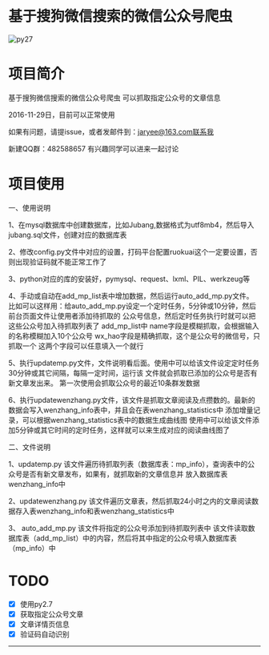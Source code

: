 基于搜狗微信搜索的微信公众号爬虫
===


![py27](https://camo.githubusercontent.com/392a32588691a8418368a51ff33a12d41f11f0a9/68747470733a2f2f696d672e736869656c64732e696f2f62616467652f707974686f6e2d322e372d6666363962342e737667)

# 项目简介
基于搜狗微信搜索的微信公众号爬虫
可以抓取指定公众号的文章信息

2016-11-29日，目前可以正常使用

如果有问题，请提issue，或者发邮件到：jaryee@163.com联系我

新建QQ群：482588657  有兴趣同学可以进来一起讨论

# 项目使用

一、使用说明

1、在mysql数据库中创建数据库，比如Jubang,数据格式为utf8mb4，然后导入jubang.sql文件，创建对应的数据库表

2、修改config.py文件中对应的设置，打码平台配置ruokuai这个一定要设置，否则出现验证码就不能正常工作了

3、python对应的库的安装好，pymysql、request、lxml、PIL、werkzeug等

4、手动或自动在add_mp_list表中增加数据，然后运行auto_add_mp.py文件。
   比如可以这样用：给auto_add_mp.py设定一个定时任务，5分钟或10分钟，然后前台页面文件让使用者添加待抓取的
   公众号信息，然后定时任务执行时就可以把这些公众号加入待抓取列表了
   add_mp_list中
   name字段是模糊抓取，会根据输入的名称模糊加入10个公众号
   wx_hao字段是精确抓取，这个是公众号的微信号，只抓取一个
   这两个字段可以任意填入一个就行

5、执行updatemp.py文件，文件说明看后面。使用中可以给该文件设定定时任务30分钟或其它间隔，每隔一定时间，运行该
   文件就会抓取已添加的公众号是否有新文章发出来。
   第一次使用会抓取公众号的最近10条群发数据

6、执行updatewenzhang.py文件，该文件是抓取文章阅读及点攒数的。最新的数据会写入wenzhang_info表中，并且会在表wenzhang_statistics中
   添加增量记录，可以根据wenzhang_statistics表中的数据生成曲线图
   使用中可以给该文件添加5分钟或其它时间的定时任务，这样就可以来生成对应的阅读曲线图了

二、文件说明

1、updatemp.py
该文件遍历待抓取列表（数据库表：mp_info），查询表中的公众号是否有新文章发布，如果有，就抓取新的文章信息并
放入数据库表wenzhang_info中

2、updatewenzhang.py
该文件遍历文章表，然后抓取24小时之内的文章阅读数据存入表wenzhang_info和表wenzhang_statistics中

3、 auto_add_mp.py
该文件将指定的公众号添加到待抓取列表中
该文件读取数据库表（add_mp_list）中的内容，然后将其中指定的公众号填入数据库表（mp_info）中



# TODO
- [x] 使用py2.7
- [x] 获取指定公众号文章
- [x] 文章详情页信息
- [x] 验证码自动识别

---